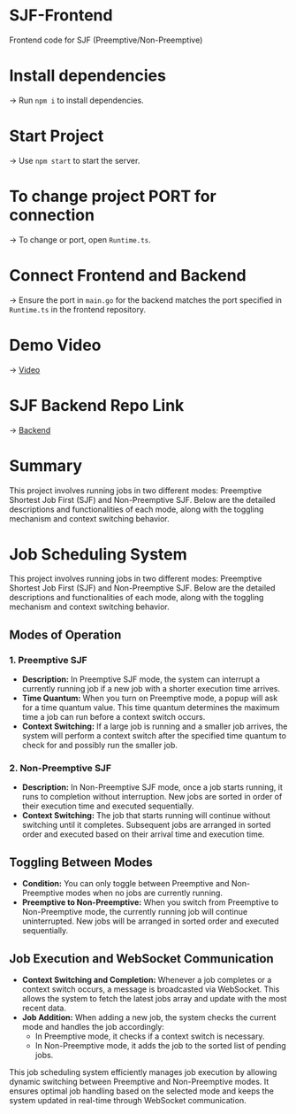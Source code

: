 # SJF-Frontend
Frontend code for SJF (Preemptive/Non-Preemptive)
# Install dependencies
-> Run `npm i` to install dependencies.
# Start Project
-> Use `npm start` to start the server.
# To change project PORT for connection
-> To change or port, open `Runtime.ts`.
# Connect Frontend and Backend
-> Ensure the port in `main.go` for the backend matches the port specified in `Runtime.ts` in the frontend repository.
# Demo Video
-> [Video](https://drive.google.com/file/d/1Z0yilZV_bkcaKZvwv9taAu_zTguetHS8/view?usp=drive_link)
# SJF Backend Repo Link
-> [Backend](https://github.com/MISHRA7752/SJF-backend)

# Summary 
This project involves running jobs in two different modes: Preemptive Shortest Job First (SJF) and Non-Preemptive SJF. Below are the detailed descriptions and functionalities of each mode, along with the toggling mechanism and context switching behavior.

# Job Scheduling System

This project involves running jobs in two different modes: Preemptive Shortest Job First (SJF) and Non-Preemptive SJF. Below are the detailed descriptions and functionalities of each mode, along with the toggling mechanism and context switching behavior.

## Modes of Operation

### 1. Preemptive SJF

- **Description:** In Preemptive SJF mode, the system can interrupt a currently running job if a new job with a shorter execution time arrives.
- **Time Quantum:** When you turn on Preemptive mode, a popup will ask for a time quantum value. This time quantum determines the maximum time a job can run before a context switch occurs.
- **Context Switching:** If a large job is running and a smaller job arrives, the system will perform a context switch after the specified time quantum to check for and possibly run the smaller job.

### 2. Non-Preemptive SJF

- **Description:** In Non-Preemptive SJF mode, once a job starts running, it runs to completion without interruption. New jobs are sorted in order of their execution time and executed sequentially.
- **Context Switching:** The job that starts running will continue without switching until it completes. Subsequent jobs are arranged in sorted order and executed based on their arrival time and execution time.

## Toggling Between Modes

- **Condition:** You can only toggle between Preemptive and Non-Preemptive modes when no jobs are currently running.
- **Preemptive to Non-Preemptive:** When you switch from Preemptive to Non-Preemptive mode, the currently running job will continue uninterrupted. New jobs will be arranged in sorted order and executed sequentially.

## Job Execution and WebSocket Communication

- **Context Switching and Completion:** Whenever a job completes or a context switch occurs, a message is broadcasted via WebSocket. This allows the system to fetch the latest jobs array and update with the most recent data.
- **Job Addition:** When adding a new job, the system checks the current mode and handles the job accordingly:
  - In Preemptive mode, it checks if a context switch is necessary.
  - In Non-Preemptive mode, it adds the job to the sorted list of pending jobs.

This job scheduling system efficiently manages job execution by allowing dynamic switching between Preemptive and Non-Preemptive modes. It ensures optimal job handling based on the selected mode and keeps the system updated in real-time through WebSocket communication.


